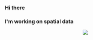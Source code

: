 ### Hi there 
### I'm working on spatial data

<p align="center">
  <img src="https://github-readme-stats.vercel.app/api?username=hosseinnarimanirad&show_icons=true&count_private=true&include_all_commits=true&theme=bear" />
</p>

<!--
**hosseinnarimanirad/hosseinnarimanirad** is a ✨ _special_ ✨ repository because its `README.md` (this file) appears on your GitHub profile.

Here are some ideas to get you started:

- 🔭 I’m currently working on ...
- 🌱 I’m currently learning ...
- 👯 I’m looking to collaborate on ...
- 🤔 I’m looking for help with ...
- 💬 Ask me about ...
- 📫 How to reach me: ...
- 😄 Pronouns: ...
- ⚡ Fun fact: ...
-->
